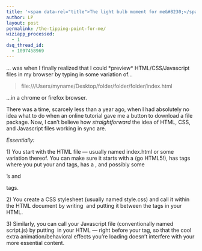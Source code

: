 ```yaml
---
title: '<span data-rel="title">The light bulb moment for me&#8230;</span>'
author: LP
layout: post
permalink: /the-tipping-point-for-me/
wiziapp_processed:
  - 1
dsq_thread_id:
  - 1097458969
---
```


<p>
  &#8230; was when I finally realized that I could *preview* HTML/CSS/Javascript files in my browser by typing in some variation of&#8230;
</p>

<blockquote>
  <p>
    file:///Users/myname/Desktop/folder/folder/folder/index.html
  </p>
</blockquote>

<p>
  &#8230;in a chrome or firefox browser.
</p>

<p>
  There was a time, scarcely less than a year ago, when I had absolutely no idea what to do when an online tutorial gave me a button to download a file package. Now, I can&#8217;t believe how <em>straightforward</em> the idea of HTML, CSS, and Javascript files working in sync are.
</p>

<p>
  <em>Essentially:</em>
</p>

<p>
  1) You start with the HTML file &#8212; usually named index.html or some variation thereof. You can make sure it starts with a <!doctype html> (go HTML5!), has <head></head> tags where you put your <title></title> and <meta> tags, has a <body>, and possibly some <div>&#8217;s and <p> tags.
</p>

<p>
  2) You create a CSS stylesheet (usually named style.css) and call it within the HTML document by writing <link href=&#8221;style.css&#8221; rel=&#8221;stylesheet&#8221; /> and putting it between the <head></head> tags in your HTML.
</p>

<p>
  3) Similarly, you can call your Javascript file (conventionally named script.js) by putting <script src=&#8221;script.js&#8221;></script> in your HTML &#8212; right before your </body> tag, so that the cool extra animation/behavioral effects you&#8217;re loading doesn&#8217;t interfere with your more essential content.
</p>

<p>
  &nbsp;
</p>